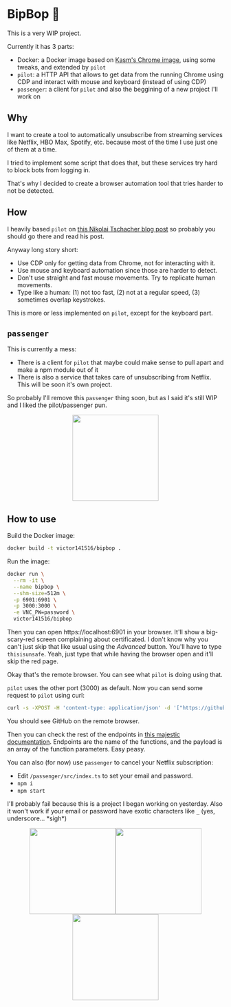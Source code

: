 # BipBop 🤖

This is a very WIP project.

Currently it has 3 parts:

 - Docker: a Docker image based on [Kasm's Chrome image](https://hub.docker.com/r/kasmweb/chrome), using some tweaks, and extended by `pilot`
 - `pilot`: a HTTP API that allows to get data from the running Chrome using CDP and interact with mouse and keyboard (instead of using CDP)
 - `passenger`: a client for `pilot` and also the beggining of a new project I'll work on

## Why

I want to create a tool to automatically unsubscribe from streaming services like Netflix, HBO Max, Spotify, etc. because most of the time I use just one of them at a time.

I tried to implement some script that does that, but these services try hard to block bots from logging in.

That's why I decided to create a browser automation tool that tries harder to not be detected.

## How

I heavily based `pilot` on [this Nikolai Tschacher blog post](https://incolumitas.com/2021/05/20/avoid-puppeteer-and-playwright-for-scraping/) so probably you should go there and read his post.

Anyway long story short:

 - Use CDP only for getting data from Chrome, not for interacting with it.
 - Use mouse and keyboard automation since those are harder to detect.
 - Don't use straight and fast mouse movements. Try to replicate human movements.
 - Type like a human: (1) not too fast, (2) not at a regular speed, (3) sometimes overlap keystrokes.

This is more or less implemented on `pilot`, except for the keyboard part.

## `passenger`

This is currently a mess:

 - There is a client for `pilot` that maybe could make sense to pull apart and make a npm module out of it
 - There is also a service that takes care of unsubscribing from Netflix. This will be soon it's own project.

So probably I'll remove this `passenger` thing soon, but as I said it's still WIP and I liked the pilot/passenger pun.

<p align="center"><img width="200" src="https://user-images.githubusercontent.com/5548950/185271182-1275fb99-6592-47e8-a208-420ed43a9f50.png"/></p>

## How to use

Build the Docker image:
```sh
docker build -t victor141516/bipbop .
```

Run the image:
```sh
docker run \
  --rm -it \
  --name bipbop \
  --shm-size=512m \
  -p 6901:6901 \
  -p 3000:3000 \
  -e VNC_PW=password \
  victor141516/bipbop
```

Then you can open https://localhost:6901 in your browser. It'll show a big-scary-red screen complaining about certificated. I don't know why you can't just skip that like usual using the _Advanced_ button. You'll have to type `thisisunsafe`. Yeah, just type that while having the browser open and it'll skip the red page.

Okay that's the remote browser. You can see what `pilot` is doing using that.

`pilot` uses the other port (3000) as default. Now you can send some request to `pilot` using curl:
```sh
curl -s -XPOST -H 'content-type: application/json' -d '["https://github.com"]' http://localhost:3000/api/v1/navigateTo
```

You should see GitHub on the remote browser.

Then you can check the rest of the endpoints in [this majestic documentation](https://github.com/victor141516/bipbop/blob/master/pilot/src/services/browser/index.ts). Endpoints are the name of the functions, and the payload is an array of the function parameters. Easy peasy.

You can also (for now) use `passenger` to cancel your Netflix subscription:
 - Edit `/passenger/src/index.ts` to set your email and password.
 - `npm i`
 - `npm start`

I'll probably fail because this is a project I began working on yesterday. Also it won't work if your email or password have exotic characters like `_` (yes, underscore... \*sigh*)

<p align="center"><img width="200" src="https://user-images.githubusercontent.com/5548950/185271182-1275fb99-6592-47e8-a208-420ed43a9f50.png"/><img width="200" src="https://user-images.githubusercontent.com/5548950/185271182-1275fb99-6592-47e8-a208-420ed43a9f50.png"/><img width="200" src="https://user-images.githubusercontent.com/5548950/185271182-1275fb99-6592-47e8-a208-420ed43a9f50.png"/></p>
